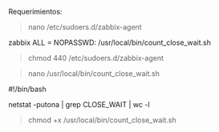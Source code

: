 Requerimientos:

> nano /etc/sudoers.d/zabbix-agent

zabbix ALL = NOPASSWD: /usr/local/bin/count_close_wait.sh

> chmod 440 /etc/sudoers.d/zabbix-agent

> nano /usr/local/bin/count_close_wait.sh

#!/bin/bash

netstat -putona | grep CLOSE_WAIT | wc -l

> chmod +x /usr/local/bin/count_close_wait.sh
